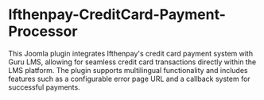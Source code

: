 # Ifthenpay-CreditCard-Payment-Processor
This Joomla plugin integrates Ifthenpay's credit card payment system with Guru LMS, allowing for seamless credit card transactions directly within the LMS platform. The plugin supports multilingual functionality and includes features such as a configurable error page URL and a callback system for successful payments.
